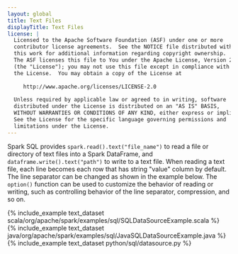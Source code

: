 ```yaml
---
layout: global
title: Text Files
displayTitle: Text Files
license: |
  Licensed to the Apache Software Foundation (ASF) under one or more
  contributor license agreements.  See the NOTICE file distributed with
  this work for additional information regarding copyright ownership.
  The ASF licenses this file to You under the Apache License, Version 2.0
  (the "License"); you may not use this file except in compliance with
  the License.  You may obtain a copy of the License at
 
     http://www.apache.org/licenses/LICENSE-2.0
 
  Unless required by applicable law or agreed to in writing, software
  distributed under the License is distributed on an "AS IS" BASIS,
  WITHOUT WARRANTIES OR CONDITIONS OF ANY KIND, either express or implied.
  See the License for the specific language governing permissions and
  limitations under the License.
---
```


Spark SQL provides `spark.read().text("file_name")` to read a file or directory of text files into a Spark DataFrame, and `dataframe.write().text("path")` to write to a text file. When reading a text file, each line becomes each row that has string "value" column by default. The line separator can be changed as shown in the example below. The `option()` function can be used to customize the behavior of reading or writing, such as controlling behavior of the line separator, compression, and so on.

<!--TODO(SPARK-34491): add `option()` document reference-->

<div class="codetabs">

<div data-lang="scala"  markdown="1">
{% include_example text_dataset scala/org/apache/spark/examples/sql/SQLDataSourceExample.scala %}
</div>

<div data-lang="java"  markdown="1">
{% include_example text_dataset java/org/apache/spark/examples/sql/JavaSQLDataSourceExample.java %}
</div>

<div data-lang="python"  markdown="1">
{% include_example text_dataset python/sql/datasource.py %}
</div>

</div>
